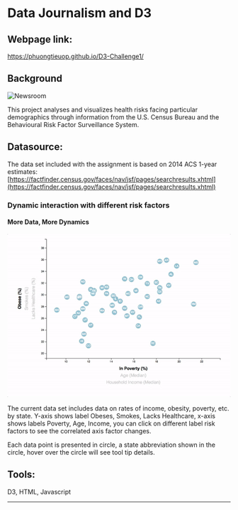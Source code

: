 # Data Journalism and D3

## Webpage link: 
https://phuongtieuop.github.io/D3-Challenge1/

## Background

![Newsroom](https://media.giphy.com/media/v2xIous7mnEYg/giphy.gif)

This project analyses and visualizes health risks facing particular demographics through information from the U.S. Census Bureau and the Behavioural Risk Factor Surveillance System.

## Datasource:

The data set included with the assignment is based on 2014 ACS 1-year estimates: [https://factfinder.census.gov/faces/nav/jsf/pages/searchresults.xhtml](https://factfinder.census.gov/faces/nav/jsf/pages/searchresults.xhtml)

### Dynamic interaction with different risk factors

#### More Data, More Dynamics

![7-animated-scatter](Images/7-animated-scatter.gif)

The current data set includes data on rates of income, obesity, poverty, etc. by state.  Y-axis shows label Obeses, Smokes, Lacks Healthcare, x-axis shows labels Poverty, Age, Income, you can click on different label risk factors to see the correlated axis factor changes.

Each data point is presented in circle, a state abbreviation shown in the circle, hover over the circle will see tool tip details.

## Tools: 
D3, HTML, Javascript
- - -
